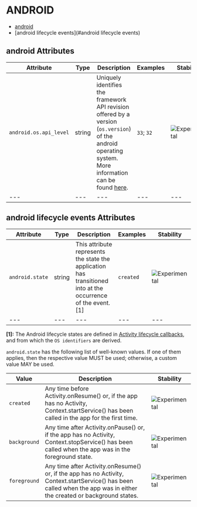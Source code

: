 
<!--- Hugo front matter used to generate the website version of this page:
--->

# ANDROID

- [android](#android)
- [android lifecycle events](#android lifecycle events)


## android Attributes

| Attribute  | Type | Description  | Examples  | Stability |
|---|---|---|---|---|
| `android.os.api_level` | string | Uniquely identifies the framework API revision offered by a version (`os.version`) of the android operating system. More information can be found [here](https://developer.android.com/guide/topics/manifest/uses-sdk-element#ApiLevels).  | `33`; `32` | ![Experimental](https://img.shields.io/badge/-experimental-blue) |
|---|---|---|---|---|



## android lifecycle events Attributes

| Attribute  | Type | Description  | Examples  | Stability |
|---|---|---|---|---|
| `android.state` | string | This attribute represents the state the application has transitioned into at the occurrence of the event. [1] | `created` | ![Experimental](https://img.shields.io/badge/-experimental-blue) |
|---|---|---|---|---|

**[1]:** The Android lifecycle states are defined in [Activity lifecycle callbacks](https://developer.android.com/guide/components/activities/activity-lifecycle#lc), and from which the `OS identifiers` are derived.


`android.state` has the following list of well-known values. If one of them applies, then the respective value MUST be used; otherwise, a custom value MAY be used.

| Value  | Description | Stability |
|---|---|---|
| `created` | Any time before Activity.onResume() or, if the app has no Activity, Context.startService() has been called in the app for the first time. | ![Experimental](https://img.shields.io/badge/-experimental-blue) |
| `background` | Any time after Activity.onPause() or, if the app has no Activity, Context.stopService() has been called when the app was in the foreground state. | ![Experimental](https://img.shields.io/badge/-experimental-blue) |
| `foreground` | Any time after Activity.onResume() or, if the app has no Activity, Context.startService() has been called when the app was in either the created or background states. | ![Experimental](https://img.shields.io/badge/-experimental-blue) |

